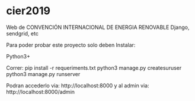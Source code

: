 # cier2019

Web de CONVENCIÓN INTERNACIONAL DE ENERGIA RENOVABLE
Django, sendgrid, etc

Para poder probar este proyecto solo deben Instalar:

Python3+

Correr: 
pip install -r requeriments.txt
python3 manage.py createsuruser
python3 manage.py runserver

Podran accederlo via: http://localhost:8000
y al admin via: http://localhost:8000/admin